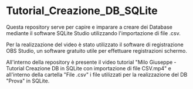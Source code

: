 # Tutorial_Creazione_DB_SQLite
Questa repository serve per capire e imparare a creare dei Database mediante il software SQLite Studio utilizzando l'importazione di file .csv.

Per la realizzazione del video è stato utilizzato il software di registrazione OBS Studio, un software gratuito utile per effettuare registrazioni schermo.

All'interno della repository è presente il video tutorial "Milo Giuseppe - Tutorial Creazione DB in SQLite con importazione di file CSV.mp4" e all'interno della cartella "File .csv" i file utilizzati per la realizzazione del DB "Prova" in SQLite.
